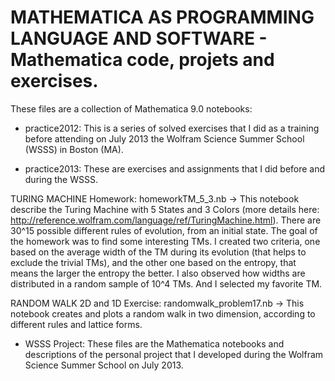 # MATHEMATICA AS PROGRAMMING LANGUAGE AND SOFTWARE - Mathematica code, projets and exercises.

These files are a collection of Mathematica 9.0 notebooks: 

- practice2012: 
This is a series of solved exercises that I did as a training before attending on July 2013 the Wolfram Science Summer School (WSSS) in Boston (MA).

- practice2013:
These are exercises and assignments that I did before and during the WSSS.

TURING MACHINE Homework:
homeworkTM_5_3.nb -> This notebook describe the Turing Machine with 5 States and 3 Colors (more details here: http://reference.wolfram.com/language/ref/TuringMachine.html). There are 30^15 possible different rules of evolution, from an initial state. The goal of the homework was to find some interesting TMs. I created two criteria, one based on the average width of the TM during its evolution (that helps to exclude the trivial TMs), and the other one based on the entropy, that means the larger the entropy the better. I also observed how widths are distributed in a random sample of 10^4 TMs. And I selected my favorite TM.

RANDOM WALK 2D and 1D Exercise:
randomwalk_problem17.nb -> This notebook creates and plots a random walk in two dimension, according to different rules and lattice forms.

- WSSS Project: 
These files are the Mathematica notebooks and descriptions of the personal project that I developed during the Wolfram Science Summer School on July 2013.
